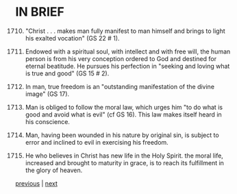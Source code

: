 # IN BRIEF

1710. "Christ . . . makes man fully manifest to man himself and brings to light his exalted vocation" (GS 22 # 1).

1711. Endowed with a spiritual soul, with intellect and with free will, the human person is from his very conception ordered to God and destined for eternal beatitude. He pursues his perfection in "seeking and loving what is true and good" (GS 15 # 2).

1712. In man, true freedom is an "outstanding manifestation of the divine image" (GS 17).

1713. Man is obliged to follow the moral law, which urges him "to do what is good and avoid what is evil" (cf GS 16). This law makes itself heard in his conscience.

1714. Man, having been wounded in his nature by original sin, is subject to error and inclined to evil in exercising his freedom.

1715. He who believes in Christ has new life in the Holy Spirit. the moral life, increased and brought to maturity in grace, is to reach its fulfillment in the glory of heaven.

[previous](https://github.com/Tenari/non-fiction/blob/master/catechism/__P5G.md) | [next](https://github.com/Tenari/non-fiction/blob/master/catechism/__P5I.md)